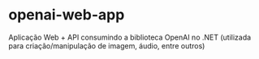 # openai-web-app
Aplicação Web + API consumindo a biblioteca OpenAI no .NET (utilizada para criação/manipulação de imagem, áudio, entre outros)
